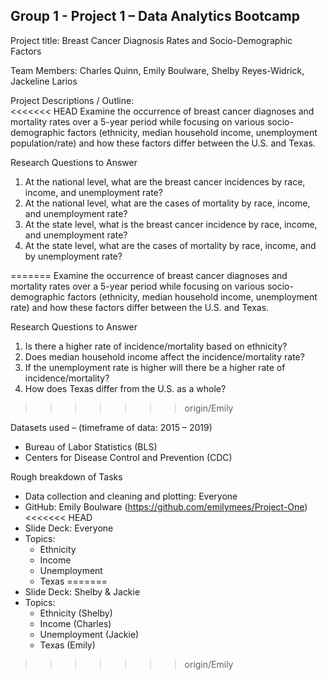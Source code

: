 Group 1 - Project 1 – Data Analytics Bootcamp
---

Project title:
Breast Cancer Diagnosis Rates and Socio-Demographic Factors

Team Members:
Charles Quinn, Emily Boulware, Shelby Reyes-Widrick, Jackeline Larios

Project Descriptions / Outline:  
<<<<<<< HEAD
Examine the occurrence of breast cancer diagnoses and mortality rates over a 5-year period while focusing on various socio-demographic factors (ethnicity, median household income, unemployment population/rate) and how these factors differ between the U.S. and Texas.

Research Questions to Answer
1.  At the national level, what are the breast cancer incidences by race, income, and unemployment rate?
2.  At the national level, what are the cases of mortality by race, income, and unemployment rate?
3.  At the state level, what is the breast cancer incidence by race, income, and unemployment rate?
4.  At the state level, what are the cases of mortality by race, income, and by unemployment rate?


=======
Examine the occurrence of breast cancer diagnoses and mortality rates over a 5-year period while focusing on various socio-demographic factors (ethnicity, median household income, unemployment rate) and how these factors differ between the U.S. and Texas.

Research Questions to Answer
1.  Is there a higher rate of incidence/mortality based on ethnicity?
2.  Does median household income affect the incidence/mortality rate?
3.  If the unemployment rate is higher will there be a higher rate of incidence/mortality?
4.  How does Texas differ from the U.S. as a whole?
>>>>>>> origin/Emily


Datasets used – (timeframe of data: 2015 – 2019)
*	Bureau of Labor Statistics (BLS)
*	Centers for Disease Control and Prevention (CDC)


Rough breakdown of Tasks 
*	Data collection and cleaning and plotting: Everyone
*	GitHub: Emily Boulware (https://github.com/emilymees/Project-One)
<<<<<<< HEAD
*   Slide Deck: Everyone
*	Topics:
    -   Ethnicity 
    -   Income 
    -   Unemployment 
    -   Texas 
=======
*   Slide Deck: Shelby & Jackie
*	Topics:
    -   Ethnicity (Shelby)
    -   Income (Charles)
    -   Unemployment (Jackie)
    -   Texas (Emily)
>>>>>>> origin/Emily
